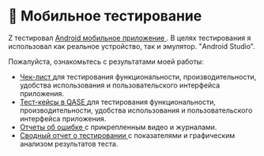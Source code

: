 # 📱 Мобильное тестирование

Z тестировал <a href="https://drive.google.com/file/d/1IkqWnm6z293ETG0MdveKTjrsrWd7WQHz/view?usp=sharing"> Android мобильное приложение </a>. В целях тестирования я использовал как реальное устройство, так и эмулятор. "Android Studio". 

Пожалуйста, ознакомьтесь с результатами моей работы: 
 <ul>
<li>  <a href="https://docs.google.com/spreadsheets/d/1qvEfYCXpsCbv3nTwqxK356kBsuaIwByey4W5Aj6KNUs/edit?usp=drive_link"> Чек-лист </a> для тестирования функциональности, производительности, удобства использования и пользовательского интерфейса приложения. </li> 
<li>  <a href="https://drive.google.com/file/d/1tLQB4kSFrv50k-7G8YXEofC-W_GOkiAD/view?usp=drive_link"> Тест-кейсы в QASE </a> для тестирования функциональности, производительности, удобства использования и пользовательского интерфейса приложения. </li>
<li>  <a href="https://github.com/Baidak-Evgenii/ArtsiomRusau_Course/tree/master/Bug_report/3.%20%D0%94%D0%BB%D1%8F%20%D0%BC%D0%BE%D0%B1%D0%B8%D0%BB%D1%8C%D0%BD%D0%BE%D0%B3%D0%BE%20%D0%BF%D1%80%D0%B8%D0%BB%D0%BE%D0%B6%D0%B5%D0%BD%D0%B8%D1%8F"> Отчеты об ошибке </a> с прикрепленным видео и журналами. </li>
 <li>  <a href="https://drive.google.com/file/d/1omvXYyibHPN04zTRJGaonIuK1i8p0l-_/view?usp=drive_link"> Сводный отчет о тестировании </a> с показателями и графическим анализом результатов теста. </li>
 
</ul>
